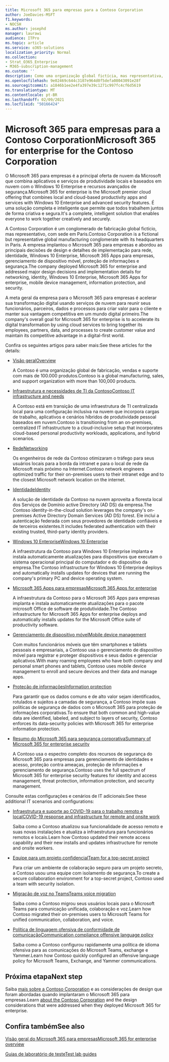 ```yaml
---
title: Microsoft 365 para empresas para a Contoso Corporation
author: JoeDavies-MSFT
f1.keywords:
- NOCSH
ms.author: josephd
manager: laurawi
audience: ITPro
ms.topic: article
ms.service: o365-solutions
localization_priority: Normal
ms.collection:
- Strat_O365_Enterprise
- M365-subscription-management
ms.custom: ''
description: Como uma organização global fictícia, mas representativa, adotou o Microsoft 365 para empresas.
ms.openlocfilehash: 9e02469c644c3107e964d0f5defa08043091e28f
ms.sourcegitcommit: a1846b1ee2e4fa397e39c1271c997fc4cf6d5619
ms.translationtype: MT
ms.contentlocale: pt-BR
ms.lasthandoff: 02/09/2021
ms.locfileid: "50166424"
---
```

# <a name="microsoft-365-for-enterprise-for-the-contoso-corporation"></a><span data-ttu-id="c6c78-103">Microsoft 365 para empresas para a Contoso Corporation</span><span class="sxs-lookup"><span data-stu-id="c6c78-103">Microsoft 365 for enterprise for the Contoso Corporation</span></span>

<span data-ttu-id="c6c78-104">O Microsoft 365 para empresas é a principal oferta de nuvem da Microsoft que combina aplicativos e serviços de produtividade locais e baseados em nuvem com o Windows 10 Enterprise e recursos avançados de segurança.</span><span class="sxs-lookup"><span data-stu-id="c6c78-104">Microsoft 365 for enterprise is the Microsoft premier cloud offering that combines local and cloud-based productivity apps and services with Windows 10 Enterprise and advanced security features.</span></span> <span data-ttu-id="c6c78-105">É uma solução completa e inteligente que permite que todos trabalhem juntos de forma criativa e segura.</span><span class="sxs-lookup"><span data-stu-id="c6c78-105">It's a complete, intelligent solution that enables everyone to work together creatively and securely.</span></span>

<span data-ttu-id="c6c78-106">A Contoso Corporation é um conglomerado de fabricação global fictício, mas representativo, com sede em Paris.</span><span class="sxs-lookup"><span data-stu-id="c6c78-106">Contoso Corporation is a fictional but representative global manufacturing conglomerate with its headquarters in Paris.</span></span> <span data-ttu-id="c6c78-107">A empresa implantou o Microsoft 365 para empresas e abordou as principais decisões de design e detalhes de implementação para rede, identidade, Windows 10 Enterprise, Microsoft 365 Apps para empresas, gerenciamento de dispositivo móvel, proteção de informações e segurança.</span><span class="sxs-lookup"><span data-stu-id="c6c78-107">The company deployed Microsoft 365 for enterprise and addressed major design decisions and implementation details for networking, identity, Windows 10 Enterprise, Microsoft 365 Apps for enterprise, mobile device management, information protection, and security.</span></span>

<span data-ttu-id="c6c78-108">A meta geral da empresa para o Microsoft 365 para empresas é acelerar sua transformação digital usando serviços de nuvem para reunir seus funcionários, parceiros, dados e processos para criar valor para o cliente e manter sua vantagem competitiva em um mundo digital primeiro.</span><span class="sxs-lookup"><span data-stu-id="c6c78-108">The company's overall goal for Microsoft 365 for enterprise is to accelerate its digital transformation by using cloud services to bring together its employees, partners, data, and processes to create customer value and maintain its competitive advantage in a digital-first world.</span></span>

<span data-ttu-id="c6c78-109">Confira os seguintes artigos para saber mais:</span><span class="sxs-lookup"><span data-stu-id="c6c78-109">See these articles for the details:</span></span>

- [<span data-ttu-id="c6c78-110">Visão geral</span><span class="sxs-lookup"><span data-stu-id="c6c78-110">Overview</span></span>](contoso-overview.md)

  <span data-ttu-id="c6c78-111">A Contoso é uma organização global de fabricação, vendas e suporte com mais de 100.000 produtos.</span><span class="sxs-lookup"><span data-stu-id="c6c78-111">Contoso is a global manufacturing, sales, and support organization with more than 100,000 products.</span></span>

- [<span data-ttu-id="c6c78-112">Infraestrutura e necessidades de TI da Contoso</span><span class="sxs-lookup"><span data-stu-id="c6c78-112">Contoso IT infrastructure and needs</span></span>](contoso-infra-needs.md)

  <span data-ttu-id="c6c78-113">A Contoso está em transição de uma infraestrutura de TI centralizada local para uma configuração inclusiva na nuvem que incorpora cargas de trabalho, aplicativos e cenários híbridos de produtividade pessoal baseados em nuvem.</span><span class="sxs-lookup"><span data-stu-id="c6c78-113">Contoso is transitioning from an on-premises, centralized IT infrastructure to a cloud-inclusive setup that incorporates cloud-based personal productivity workloads, applications, and hybrid scenarios.</span></span>

- [<span data-ttu-id="c6c78-114">Rede</span><span class="sxs-lookup"><span data-stu-id="c6c78-114">Networking</span></span>](contoso-networking.md)

  <span data-ttu-id="c6c78-115">Os engenheiros de rede da Contoso otimizaram o tráfego para seus usuários locais para a borda da intranet e para o local de rede da Microsoft mais próximo na Internet.</span><span class="sxs-lookup"><span data-stu-id="c6c78-115">Contoso network engineers optimized traffic for their on-premises users to their intranet edge and to the closest Microsoft network location on the internet.</span></span>

- [<span data-ttu-id="c6c78-116">Identidade</span><span class="sxs-lookup"><span data-stu-id="c6c78-116">Identity</span></span>](contoso-identity.md)

  <span data-ttu-id="c6c78-117">A solução de identidade da Contoso na nuvem aproveita a floresta local dos Serviços de Domínio active Directory (AD DS) da empresa.</span><span class="sxs-lookup"><span data-stu-id="c6c78-117">The Contoso identity-in-the-cloud solution leverages the company's on-premises Active Directory Domain Services (AD DS) forest.</span></span> <span data-ttu-id="c6c78-118">Ele inclui a autenticação federada com seus provedores de identidade confiáveis e de terceiros existentes.</span><span class="sxs-lookup"><span data-stu-id="c6c78-118">It includes federated authentication with their existing trusted, third-party identity providers.</span></span>

- [<span data-ttu-id="c6c78-119">Windows 10 Enterprise</span><span class="sxs-lookup"><span data-stu-id="c6c78-119">Windows 10 Enterprise</span></span>](contoso-win10.md)

  <span data-ttu-id="c6c78-120">A infraestrutura da Contoso para Windows 10 Enterprise implanta e instala automaticamente atualizações para dispositivos que executam o sistema operacional principal do computador e do dispositivo da empresa.</span><span class="sxs-lookup"><span data-stu-id="c6c78-120">The Contoso infrastructure for Windows 10 Enterprise deploys and automatically installs updates for devices that are running the company's primary PC and device operating system.</span></span>

- [<span data-ttu-id="c6c78-121">Microsoft 365 Apps para empresas</span><span class="sxs-lookup"><span data-stu-id="c6c78-121">Microsoft 365 Apps for enterprise</span></span>](contoso-o365pp.md)

  <span data-ttu-id="c6c78-122">A infraestrutura da Contoso para o Microsoft 365 Apps para empresas implanta e instala automaticamente atualizações para o pacote microsoft Office de software de produtividade.</span><span class="sxs-lookup"><span data-stu-id="c6c78-122">The Contoso infrastructure for Microsoft 365 Apps for enterprise deploys and automatically installs updates for the Microsoft Office suite of productivity software.</span></span>

- [<span data-ttu-id="c6c78-123">Gerenciamento de dispositivo móvel</span><span class="sxs-lookup"><span data-stu-id="c6c78-123">Mobile device management</span></span>](contoso-mdm.md)

  <span data-ttu-id="c6c78-124">Com muitos funcionários móveis que têm smartphones e tablets pessoais e empresariais, a Contoso usa o gerenciamento de dispositivo móvel para registrar e proteger dispositivos e seus dados e gerenciar aplicativos.</span><span class="sxs-lookup"><span data-stu-id="c6c78-124">With many roaming employees who have both company and personal smart phones and tablets, Contoso uses mobile device management to enroll and secure devices and their data and manage apps.</span></span>

- [<span data-ttu-id="c6c78-125">Proteção de informações</span><span class="sxs-lookup"><span data-stu-id="c6c78-125">Information protection</span></span>](contoso-info-protect.md)

  <span data-ttu-id="c6c78-126">Para garantir que os dados comuns e de alto valor sejam identificados, rotulados e sujeitos a camadas de segurança, a Contoso impõe suas políticas de segurança de dados com o Microsoft 365 para proteção de informações corporativas.</span><span class="sxs-lookup"><span data-stu-id="c6c78-126">To ensure that both common and high-value data are identified, labeled, and subject to layers of security, Contoso enforces its data-security policies with Microsoft 365 for enterprise information protection.</span></span>

- [<span data-ttu-id="c6c78-127">Resumo do Microsoft 365 para segurança corporativa</span><span class="sxs-lookup"><span data-stu-id="c6c78-127">Summary of Microsoft 365 for enterprise security</span></span>](contoso-security-summary.md)

  <span data-ttu-id="c6c78-128">A Contoso usa o espectro completo dos recursos de segurança do Microsoft 365 para empresas para gerenciamento de identidades e acesso, proteção contra ameaças, proteção de informações e gerenciamento de segurança.</span><span class="sxs-lookup"><span data-stu-id="c6c78-128">Contoso uses the full spectrum of Microsoft 365 for enterprise security features for identity and access management, threat protection, information protection, and security management.</span></span>

<span data-ttu-id="c6c78-129">Consulte estas configurações e cenários de IT adicionais:</span><span class="sxs-lookup"><span data-stu-id="c6c78-129">See these additional IT scenarios and configurations:</span></span>

- [<span data-ttu-id="c6c78-130">Infraestrutura e suporte ao COVID-19 para o trabalho remoto e local</span><span class="sxs-lookup"><span data-stu-id="c6c78-130">COVID-19 response and infrastructure for remote and onsite work</span></span>](../solutions/contoso-remote-onsite-work.md)

  <span data-ttu-id="c6c78-131">Saiba como a Contoso atualizou sua funcionalidade de acesso remoto e suas novas instalações e atualiza a infraestrutura para funcionários remotos e locais.</span><span class="sxs-lookup"><span data-stu-id="c6c78-131">Learn how Contoso updated their remote access capability and their new installs and updates infrastructure for remote and onsite workers.</span></span>

- [<span data-ttu-id="c6c78-132">Equipe para um projeto confidencial</span><span class="sxs-lookup"><span data-stu-id="c6c78-132">Team for a top-secret project</span></span>](../solutions/contoso-team-for-top-secret-project.md)

  <span data-ttu-id="c6c78-133">Para criar um ambiente de colaboração seguro para um projeto secreto, a Contoso usou uma equipe com isolamento de segurança.</span><span class="sxs-lookup"><span data-stu-id="c6c78-133">To create a secure collaboration environment for a top-secret project, Contoso used a team with security isolation.</span></span>

- [<span data-ttu-id="c6c78-134">Migração de voz no Teams</span><span class="sxs-lookup"><span data-stu-id="c6c78-134">Teams voice migration</span></span>](https://docs.microsoft.com/MicrosoftTeams/voice-case-study-overview)

  <span data-ttu-id="c6c78-135">Saiba como a Contoso migrou seus usuários locais para o Microsoft Teams para comunicação unificada, colaboração e voz.</span><span class="sxs-lookup"><span data-stu-id="c6c78-135">Learn how Contoso migrated their on-premises users to Microsoft Teams for unified communication, collaboration, and voice.</span></span>

- [<span data-ttu-id="c6c78-136">Política de linguagem ofensiva de conformidade de comunicação</span><span class="sxs-lookup"><span data-stu-id="c6c78-136">Communication compliance offensive language policy</span></span>](../compliance/communication-compliance-case-study.md)

  <span data-ttu-id="c6c78-137">Saiba como a Contoso configurou rapidamente uma política de idioma ofensiva para as comunicações do Microsoft Teams, exchange e Yammer.</span><span class="sxs-lookup"><span data-stu-id="c6c78-137">Learn how Contoso quickly configured an offensive language policy for Microsoft Teams, Exchange, and Yammer communications.</span></span>

## <a name="next-step"></a><span data-ttu-id="c6c78-138">Próxima etapa</span><span class="sxs-lookup"><span data-stu-id="c6c78-138">Next step</span></span>

<span data-ttu-id="c6c78-139">Saiba [mais sobre a Contoso Corporation](contoso-overview.md) e as considerações de design que foram abordadas quando implantaram o Microsoft 365 para empresas.</span><span class="sxs-lookup"><span data-stu-id="c6c78-139">Learn [about the Contoso Corporation](contoso-overview.md) and the design considerations that were addressed when they deployed Microsoft 365 for enterprise.</span></span>


## <a name="see-also"></a><span data-ttu-id="c6c78-140">Confira também</span><span class="sxs-lookup"><span data-stu-id="c6c78-140">See also</span></span>

[<span data-ttu-id="c6c78-141">Visão geral do Microsoft 365 para empresas</span><span class="sxs-lookup"><span data-stu-id="c6c78-141">Microsoft 365 for enterprise overview</span></span>](microsoft-365-overview.md)

[<span data-ttu-id="c6c78-142">Guias de laboratório de teste</span><span class="sxs-lookup"><span data-stu-id="c6c78-142">Test lab guides</span></span>](m365-enterprise-test-lab-guides.md)
